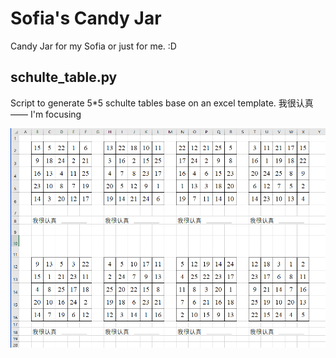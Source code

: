 # Sofia's Candy Jar
Candy Jar for my Sofia or just for me. :D 

## schulte_table.py
Script to generate 5*5 schulte tables base on an excel template. 
我很认真 —— I'm focusing

![](https://github.com/Moonzoe/SofiaCandyJar/blob/main/assets/schulte_table.png)


